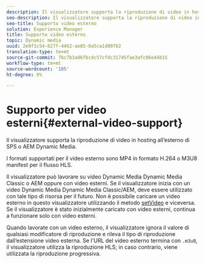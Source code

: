 ```yaml
---
description: Il visualizzatore supporta la riproduzione di video in hosting all’esterno di SPS o AEM Dynamic Media.
seo-description: Il visualizzatore supporta la riproduzione di video in hosting all’esterno di SPS o AEM Dynamic Media.
seo-title: Supporto video esterno
solution: Experience Manager
title: Supporto video esterno
topic: Dynamic media
uuid: 2e9f1c54-627f-4462-ae85-8a5ca1d09762
translation-type: tm+mt
source-git-commit: 7bc7b3a86fbcdc57cfdc31745fae3afc06e44b15
workflow-type: tm+mt
source-wordcount: '185'
ht-degree: 0%

---
```



# Supporto per video esterni{#external-video-support}

Il visualizzatore supporta la riproduzione di video in hosting all’esterno di SPS o AEM Dynamic Media.

I formati supportati per il video esterno sono MP4 in formato H.264 o M3U8 manifest per il flusso HLS.

Il visualizzatore può lavorare su video Dynamic Media Dynamic Media Classic o AEM oppure con video esterni. Se il visualizzatore inizia con un video Dynamic Media Dynamic Media Classic/AEM, deve essere utilizzato con tale tipo di risorsa per il futuro. Non è possibile caricare un video esterno in questo visualizzatore utilizzando il metodo [setVideo](../../c-html5-aem-asset-viewers/c-html5-aem-video360/c-html5-aem-video360-javascriptapiref/r-html5-aem-video360-javascriptapiref-setvideo.md#reference-85d3422d6ce64a36ac74827120b5a17c) e viceversa. Se il visualizzatore è stato inizialmente caricato con video esterni, continua a funzionare solo con video esterni.

Quando lavorate con un video esterno, il visualizzatore ignora il valore di qualsiasi modificatore di riproduzione e rileva il tipo di riproduzione dall’estensione video esterna. Se l&#39;URL del video esterno termina con `.m3u8`, il visualizzatore utilizza la riproduzione HLS; in caso contrario, viene utilizzata la riproduzione progressiva.
